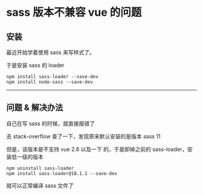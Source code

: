 # sass 版本不兼容 vue 的问题

## 安装
最近开始学着使用 sass 来写样式了。       

于是安装 sass 的 loader      

```shell
npm install sass-loader --save-dev
npm install node-sass --save-dev
```   

--- 
## 问题 & 解决办法

自己在写 sass 的时候，就直接报错了     

去 stack-overflow 查了一下，发现原来默认安装的是版本 sass 11       

但是，该版本是不支持  vue 2.6 以及一下 的，于是卸掉之前的 sass-loader，安装低一级的版本      

```shell
npm uninstall sass-loader
npm install sass-loader@10.1.1 --save-dev
```   

就可以正常编译 sass 文件了